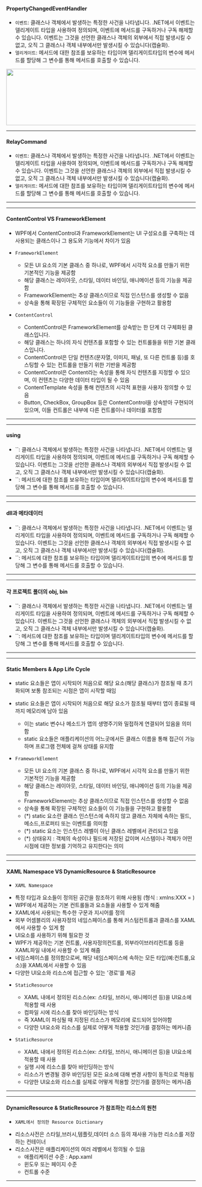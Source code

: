 #### PropertyChangedEventHandler 

- `이벤트`: 클래스나 객체에서 발생하는 특정한 사건을 나타냅니다. .NET에서 이벤트는 델리게이트 타입을 사용하여 정의되며, 이벤트에 메서드를 구독하거나 구독 해제할 수 있습니다. 
          이벤트는 그것을 선언한 클래스나 객체의 외부에서 직접 발생시킬 수 없고, 오직 그 클래스나 객체 내부에서만 발생시킬 수 있습니다(캡슐화).
- `델리게이트`: 메서드에 대한 참조를 보유하는 타입이며 델리게이트타입의 변수에 메서드를 할당해 그 변수를 통해 메서드를 호출할 수 있습니다.

<img src="https://github.com/jay6366/DevNote/assets/89118231/2c838cb0-fe4d-49ad-a023-ad0ebd25b03f" width="750" Height="150" text-align:center/>

***
#### RelayCommand 

- `이벤트`: 클래스나 객체에서 발생하는 특정한 사건을 나타냅니다. .NET에서 이벤트는 델리게이트 타입을 사용하여 정의되며, 이벤트에 메서드를 구독하거나 구독 해제할 수 있습니다. 
          이벤트는 그것을 선언한 클래스나 객체의 외부에서 직접 발생시킬 수 없고, 오직 그 클래스나 객체 내부에서만 발생시킬 수 있습니다(캡슐화).
- `델리게이트`: 메서드에 대한 참조를 보유하는 타입이며 델리게이트타입의 변수에 메서드를 할당해 그 변수를 통해 메서드를 호출할 수 있습니다.

***

***
#### ContentControl VS FrameworkElement
- WPF에서 ContentControl과 FrameworkElement는 UI 구성요소를 구축하는 데 사용되는 클래스이나 그 용도와 기능에서 차이가 있음

- `FrameworkElement`
  * 모든 UI 요소의 기본 클래스 중 하나로, WPF에서 시각적 요소를 만들기 위한 기본적인 기능을 제공함
  * 해당 클래스는 레이아웃, 스타일, 데이터 바인딩, 애니메이션 등의 기능을 제공함
  * FrameworkElement는 추상 클래스이므로 직접 인스턴스를 생성할 수 없음
  * 상속을 통해 확장된 구체적인 요소들이 이 기능들을 구현하고 활용함
  
- `ContentControl`
  * ContentControl은 FrameworkElement를 상속받는 한 단계 더 구체화된 클래스입니다.
  * 해당 클래스는 하나의 자식 컨텐츠를 포함할 수 있는 컨트롤들을 위한 기본 클래스입니다.
  * ContentControl은 단일 컨텐츠(문자열, 이미지, 패널, 또 다른 컨트롤 등)를 호스팅할 수 있는 컨트롤을 만들기 위한 기반을 제공함
  * ContentControl은 Content라는 속성을 통해 자식 컨텐츠를 지정할 수 있으며, 이 컨텐츠는 다양한 데이터 타입이 될 수 있음
  * ContentTemplate 속성을 통해 컨텐츠의 시각적 표현을 사용자 정의할 수 있음
  * Button, CheckBox, GroupBox 등은 ContentControl을 상속받아 구현되어 있으며, 이들 컨트롤은 내부에 다른 컨트롤이나 데이터를 포함함
    
***

***
#### using

- ``: 클래스나 객체에서 발생하는 특정한 사건을 나타냅니다. .NET에서 이벤트는 델리게이트 타입을 사용하여 정의되며, 이벤트에 메서드를 구독하거나 구독 해제할 수 있습니다. 
          이벤트는 그것을 선언한 클래스나 객체의 외부에서 직접 발생시킬 수 없고, 오직 그 클래스나 객체 내부에서만 발생시킬 수 있습니다(캡슐화).
- ``: 메서드에 대한 참조를 보유하는 타입이며 델리게이트타입의 변수에 메서드를 할당해 그 변수를 통해 메서드를 호출할 수 있습니다.

***

***
#### dll과 메타데이터

- ``: 클래스나 객체에서 발생하는 특정한 사건을 나타냅니다. .NET에서 이벤트는 델리게이트 타입을 사용하여 정의되며, 이벤트에 메서드를 구독하거나 구독 해제할 수 있습니다. 
          이벤트는 그것을 선언한 클래스나 객체의 외부에서 직접 발생시킬 수 없고, 오직 그 클래스나 객체 내부에서만 발생시킬 수 있습니다(캡슐화).
- ``: 메서드에 대한 참조를 보유하는 타입이며 델리게이트타입의 변수에 메서드를 할당해 그 변수를 통해 메서드를 호출할 수 있습니다.

***

***
#### 각 프로젝트 폴더의 obj, bin 

- ``: 클래스나 객체에서 발생하는 특정한 사건을 나타냅니다. .NET에서 이벤트는 델리게이트 타입을 사용하여 정의되며, 이벤트에 메서드를 구독하거나 구독 해제할 수 있습니다. 
          이벤트는 그것을 선언한 클래스나 객체의 외부에서 직접 발생시킬 수 없고, 오직 그 클래스나 객체 내부에서만 발생시킬 수 있습니다(캡슐화).
- ``: 메서드에 대한 참조를 보유하는 타입이며 델리게이트타입의 변수에 메서드를 할당해 그 변수를 통해 메서드를 호출할 수 있습니다.

***

***
#### Static Members & App Life Cycle

- static 요소들은 앱이 시작되어 처음으로 해당 요소(해당 클래스)가 참조될 때 초기화되며 보통 참조되는 시점은 앱이 시작할 때임
- static 요소들은 앱이 시작되어 처음으로 해당 요소가 참조될 때부터 앱이 종료될 때까지 메모리에 남아 있음
  * 이는 static 변수나 메소드가 앱의 생명주기와 밀접하게 연결되어 있음을 의미함
  * static 요소들은 애플리케이션의 어느곳에서든 클래스 이름을 통해 접근이 가능하며 프로그램 전체에 걸쳐 상태를 유지함

- `FrameworkElement`
  * 모든 UI 요소의 기본 클래스 중 하나로, WPF에서 시각적 요소를 만들기 위한 기본적인 기능을 제공함
  * 해당 클래스는 레이아웃, 스타일, 데이터 바인딩, 애니메이션 등의 기능을 제공함
  * FrameworkElement는 추상 클래스이므로 직접 인스턴스를 생성할 수 없음
  * 상속을 통해 확장된 구체적인 요소들이 이 기능들을 구현하고 활용함
 
  + (*) static 요소란 클래스 인스턴스에 속하지 않고 클래스 자체에 속하는 필드,메소드,프로퍼티 또는 이벤트를 의미함
  + (*) static 요소는 인스턴스 레벨이 아닌 클래스 레벨에서 관리되고 있음
  + (*) 상태유지 : 객체의 속성이나 필드에 저장된 값이며 시스템이나 객체가 어떤 시점에 대한 정보를 기억하고 유지한다는 의미
      
***

***
#### XAML Namespace VS DynamicResource & StaticResource

- `XAML Namespace`
 * 특정 타입과 요소들이 정의된 공간을 참조하기 위해 사용됨 (형식 : xmlns:XXX = )
 * WPF에서 제공하는 기본 컨트롤들과 요소들을 사용할 수 있게 해줌
 * XAML에서 사용되는 특수한 구문과 지시어를 정의
 * 외부 어셈블리의 사용자정의 네임스페이스를 통해 커스텀컨트롤과 클래스를 XAML에서 사용할 수 있게 함
 * UI요소를 사용하기 위해 필요한 것
 * WPF가 제공하는 기본 컨트롤, 사용자정의컨트롤, 외부라이브러리컨트롤 등을 XAML파일 내에서 사용할 수 있게 해줌
 * 네임스페이스를 정의함으로써, 해당 네임스페이스에 속하는 모든 타입(예:컨트롤,요소)을 XAML에서 사용할 수 있음
 * 다양한 UI요소와 리소스에 접근할 수 있는 '경로'를 제공

- `StaticResource`
  * XAML 내에서 정의된 리소스(ex: 스타일, 브러시, 애니메이션 등)을 UI요소에 적용할 때 사용
  * 컴파일 시에 리소스를 찾아 바인딩하는 방식
  * 즉 XAML이 파싱될 때 지정된 리소스가 메모리에 로드되어 있어야함
  * 다양한 UI요소와 리소스를 실제로 어떻게 적용할 것인가를 결정하는 메커니즘
 
- `StaticResource`
  * XAML 내에서 정의된 리소스(ex: 스타일, 브러시, 애니메이션 등)을 UI요소에 적용할 때 사용
  * 실행 시에 리소스를 찾아 바인딩하는 방식
  * 리소스가 변경될 경우 바인딩된 모든 요소에 대해 변경 사항이 동적으로 적용됨
  * 다양한 UI요소와 리소스를 실제로 어떻게 적용할 것인가를 결정하는 메커니즘
      
***

***
#### DynamicResource & StaticResource 가 참조하는 리소스의 원천

- `XAML에서 정의한 Resource Dictionary`
 * 리소스사전은 스타일,브러시,템플릿,데이터 소스 등의 재사용 가능한 리소스를 저장하는 컨테이너
 * 리소스사전은 애플리케이션의 여러 레벨에서 정의될 수 있음
   * 애플리케이션 수준 : App.xaml
   * 윈도우 또는 페이지 수준
   * 컨트롤 수준     
***


